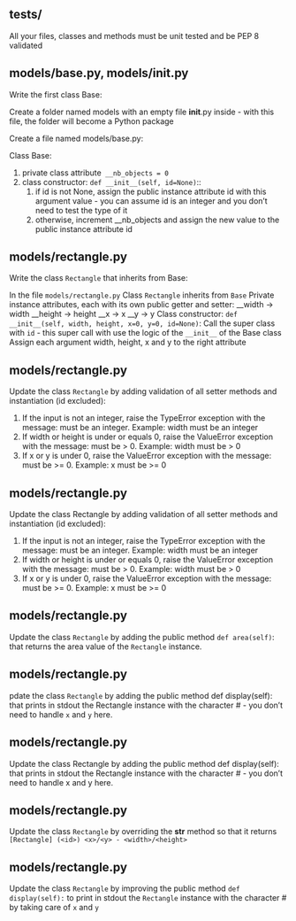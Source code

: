 ## tests/
All your files, classes and methods must be unit tested and be PEP 8 validated

## models/base.py, models/__init__.py
Write the first class Base:

Create a folder named models with an empty file __init__.py inside - with this file, the folder will become a Python package

Create a file named models/base.py:

Class Base:
1. private class attribute` __nb_objects = 0`
2. class constructor: `def __init__(self, id=None)`::
	1. if id is not None, assign the public instance attribute id with this argument value - you can assume id is an integer and you don’t need to test the type of it
	2. otherwise, increment __nb_objects and assign the new value to the public instance attribute id

## models/rectangle.py
Write the class `Rectangle` that inherits from Base:

In the file `models/rectangle.py`
Class `Rectangle` inherits from `Base`
Private instance attributes, each with its own public getter and setter:
	__width -> width
	__height -> height
	__x -> x
	__y -> y
Class constructor: `def __init__(self, width, height, x=0, y=0, id=None)`:
Call the super class with `id` - this super call with use the logic of the `__init__` of the Base class
Assign each argument width, height, x and y to the right attribute

## models/rectangle.py
Update the class `Rectangle` by adding validation of all setter methods and instantiation (id excluded):

1. If the input is not an integer, raise the TypeError exception with the message: <name of the attribute> must be an integer. Example: width must be an integer
2. If width or height is under or equals 0, raise the ValueError exception with the message: <name of the attribute> must be > 0. Example: width must be > 0
3. If x or y is under 0, raise the ValueError exception with the message: <name of the attribute> must be >= 0. Example: x must be >= 0

## models/rectangle.py
Update the class Rectangle by adding validation of all setter methods and instantiation (id excluded):

1. If the input is not an integer, raise the TypeError exception with the message: <name of the attribute> must be an integer. Example: width must be an integer
2. If width or height is under or equals 0, raise the ValueError exception with the message: <name of the attribute> must be > 0. Example: width must be > 0
3. If x or y is under 0, raise the ValueError exception with the message: <name of the attribute> must be >= 0. Example: x must be >= 0

## models/rectangle.py
Update the class `Rectangle` by adding the public method `def area(self)`: that returns the area value of the `Rectangle` instance.

## models/rectangle.py
pdate the class `Rectangle` by adding the public method def display(self): that prints in stdout the Rectangle instance with the character # - you don’t need to handle `x` and `y` here.

## models/rectangle.py
Update the class Rectangle by adding the public method def display(self): that prints in stdout the Rectangle instance with the character # - you don’t need to handle x and y here.

## models/rectangle.py
Update the class `Rectangle` by overriding the __str__ method so that it returns `[Rectangle] (<id>) <x>/<y> - <width>/<height>`

## models/rectangle.py
Update the class `Rectangle` by improving the public method `def display(self):` to print in stdout the `Rectangle` instance with the character # by taking care of `x` and `y`
